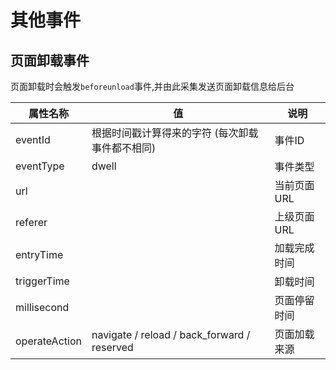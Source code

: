 # 其他事件

## 页面卸载事件
页面卸载时会触发`beforeunload`事件,并由此采集发送页面卸载信息给后台

| 属性名称      | 值                                              | 说明         |
| ------------- | ----------------------------------------------- | ------------ |
| eventId       | 根据时间戳计算得来的字符 (每次卸载事件都不相同) | 事件ID       |
| eventType     | dwell                                           | 事件类型     |
| url           |                                                 | 当前页面URL  |
| referer       |                                                 | 上级页面URL  |
| entryTime     |                                                 | 加载完成时间 |
| triggerTime   |                                                 | 卸载时间     |
| millisecond   |                                                 | 页面停留时间 |
| operateAction | navigate / reload / back_forward / reserved     | 页面加载来源 |
